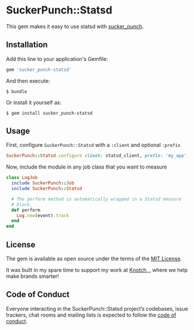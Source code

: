 # SuckerPunch::Statsd

This gem makes it easy to use statsd with
[sucker_punch](https://github.com/brandonhilkert/sucker_punch).

## Installation

Add this line to your application's Gemfile:

```ruby
gem 'sucker_punch-statsd'
```

And then execute:

    $ bundle

Or install it yourself as:

    $ gem install sucker_punch-statsd

## Usage

First, configure `SuckerPunch::Statsd` with a `:client` and optional
`:prefix`

```ruby
SuckerPunch::Statsd.configure client: statsd_client, prefix: 'my_app'
```

Now, include the module in any job class that you want to measure

```ruby
class LogJob
  include SuckerPunch::Job
  include SuckerPunch::Statsd

  # The perform method is automatically wrapped in a Statsd measure
  # block.
  def perform
    Log.new(event).track
  end
end
```

## License

The gem is available as open source under the terms of the [MIT
License](https://opensource.org/licenses/MIT).

It was built in my spare time to support my work at [Knotch,
](https://www.knotch.it), where we help make brands smarter!

## Code of Conduct

Everyone interacting in the SuckerPunch::Statsd project’s codebases, issue trackers, chat rooms and mailing lists is expected to follow the [code of conduct](https://github.com/mjc-gh/sucker_punch-statsd/blob/master/CODE_OF_CONDUCT.md).
